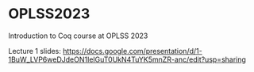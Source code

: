 # OPLSS2023
Introduction to Coq course at OPLSS 2023

Lecture 1 slides: https://docs.google.com/presentation/d/1-1BuW_LVP6weDJdeON1IelGuT0UkN4TuYK5mnZR-anc/edit?usp=sharing

